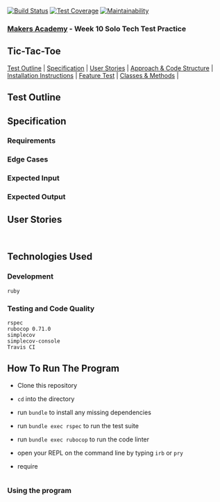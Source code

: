[![Build Status](https://travis-ci.com/BenSheridanEdwards/Makers_TIcTacToc_TechTest_Ruby.svg?branch=master)](https://travis-ci.com/BenSheridanEdwards/Makers_TIcTacToc_TechTest_Ruby)
[![Test Coverage](https://api.codeclimate.com/v1/badges/5443c13de3611e1e7c7f/test_coverage)](https://codeclimate.com/github/BenSheridanEdwards/Makers_TIcTacToc_TechTest_Ruby/test_coverage)
[![Maintainability](https://api.codeclimate.com/v1/badges/5443c13de3611e1e7c7f/maintainability)](https://codeclimate.com/github/BenSheridanEdwards/Makers_TIcTacToc_TechTest_Ruby/maintainability)

### [Makers Academy](http://www.makersacademy.com) - Week 10 Solo Tech Test Practice
Tic-Tac-Toe
-

[Test Outline](#Outline) | [Specification](#Specification) | [User Stories](#Story) | [Approach & Code Structure](#Approach) | [Installation Instructions](#Installation) | [Feature Test](#Feature_Tests) | [Classes & Methods](#Methods) |


## <a name="Outline">Test Outline</a>


## <a name="Specification">Specification</a>


### Requirements

### Edge Cases

### Expected Input

### Expected Output


## <a name="Story">User Stories</a>

```


```

## Technologies Used

### Development

```
ruby
```

### Testing and Code Quality

```
rspec
rubocop 0.71.0
simplecov
simplecov-console
Travis CI
```

## How To Run The Program

- Clone this repository
- `cd` into the directory
- run `bundle` to install any missing dependencies
- run `bundle exec rspec` to run the test suite
- run `bundle exec rubocop` to run the code linter

- open your REPL on the command line by typing `irb` or `pry`
- require

```

```

### Using the program
